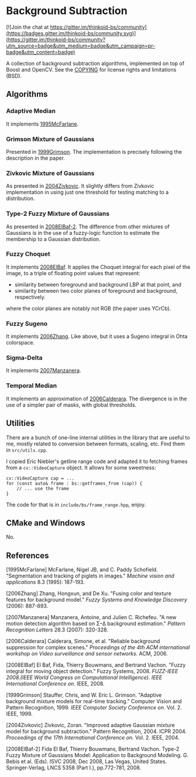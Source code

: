 # Background Subtraction

[![Join the chat at https://gitter.im/thinkoid-bs/community](https://badges.gitter.im/thinkoid-bs/community.svg)](https://gitter.im/thinkoid-bs/community?utm_source=badge&utm_medium=badge&utm_campaign=pr-badge&utm_content=badge)

A collection of background subtraction algorithms, implemented on top of Boost
and OpenCV. See the [COPYING](COPYING) for license rights and limitations (BSD).

## Algorithms

### Adaptive Median

It implements [1995McFarlane](#1995McFarlane).

### Grimson Mixture of Gaussians

Presented in [1999Grimson](#1999Grimson). The implementation is precisely following the
description in the paper.

### Zivkovic Mixture of Gaussians

As presented in [2004Zivkovic](#2004Zivkovic). It slightly differs from Zivkovic
implementation in using just one threshold for testing matching to a
distribution.

### Type-2 Fuzzy Mixture of Gaussians

As presented in [2008ElBaf-2](#2008ElBaf-2). The difference from other mixtures
of Gaussians is in the use of a fuzzy-logic function to estimate the membership
to a Gaussian distribution.

### Fuzzy Choquet

It implements [2008ElBaf](#2008ElBaf). It applies the Choquet integral for each pixel of
the image, to a triple of floating point values that represent:

- similarity between foreground and background LBP at that point, and
- similarity between two color planes of foreground and background, respectively.

where the color planes are notably not RGB (the paper uses YCrCb).

### Fuzzy Sugeno

It implements [2006Zhang](#2006Zhang). Like above, but it uses a Sugeno integral in Ohta
colorspace.

### Sigma-Delta

It implements [2007Manzanera](#2007Manzanera).

### Temporal Median

It implements an approximation of [2006Calderara](#2006Calderara). The
divergence is in the use of a simpler pair of masks, with global thresholds.

## Utilities

There are a bunch of one-line internal utilities in the library that are useful
to me, mostly related to conversion between formats, scaling, etc. Find them in
`src/utils.cpp`.

I copied Eric Niebler's getline range code and adapted it to fetching frames
from a `cv::VideoCapture` object. It allows for some sweetness:

    cv::VideoCapture cap = ...
    for (const auto& frame : bs::getframes_from (cap)) {
        // ... use the frame
    }

The code for that is in `include/bs/frame_range.hpp`, enjoy.

## CMake and Windows

No.

## References

<a name="1995McFarlane">[1995McFarlane]</a> McFarlane, Nigel JB, and C. Paddy
Schofield. "Segmentation and tracking of piglets in images." *Machine vision and
applications* 8.3 (1995): 187-193.

<a name="2006Zhang">[2006Zhang]</a> Zhang, Hongxun, and De Xu. "Fusing color and
texture features for background model." *Fuzzy Systems and Knowledge Discovery*
(2006): 887-893.

<a name="2007Manzanera">[2007Manzanera]</a> Manzanera, Antoine, and Julien
C. Richefeu. "A new motion detection algorithm based on Σ–Δ background
estimation." *Pattern Recognition Letters* 28.3 (2007): 320-328.

<a name="2006Calderara">[2006Calderara]</a> Calderara, Simone, et al. "Reliable
background suppression for complex scenes." *Proceedings of the 4th ACM
international workshop on Video surveillance and sensor networks.* ACM, 2006.

<a name="2008ElBaf">[2008ElBaf]</a> El Baf, Fida, Thierry Bouwmans, and Bertrand
Vachon. "Fuzzy integral for moving object detection." Fuzzy
Systems, 2008. *FUZZ-IEEE 2008.(IEEE World Congress on Computational
Intelligence). IEEE International Conference on.* IEEE, 2008.

<a name="1999Grimson">[1999Grimson]</a> Stauffer, Chris, and W. Eric
L. Grimson. "Adaptive background mixture models for real-time tracking."
Computer Vision and Pattern Recognition, 1999. *IEEE Computer Society Conference
on.* Vol. 2. IEEE, 1999.

 <a name="2004Zivkovic">[2004Zivkovic]</a> Zivkovic, Zoran. "Improved adaptive
Gaussian mixture model for background subtraction." Pattern
Recognition, 2004. ICPR 2004. *Proceedings of the 17th International Conference
on.* Vol. 2. IEEE, 2004.

<a name="2008ElBaf-2">[2008ElBaf-2]</a> Fida El Baf, Thierry Bouwmans, Bertrand
Vachon.  Type-2 Fuzzy Mixture of Gaussians Model: Application to Background
Modeling.  G.  Bebis et al.  (Eds).  ISVC 2008, Dec 2008, Las Vegas, United
States. Springer-Verlag, LNCS 5358 (Part I.), pp.772-781, 2008.
